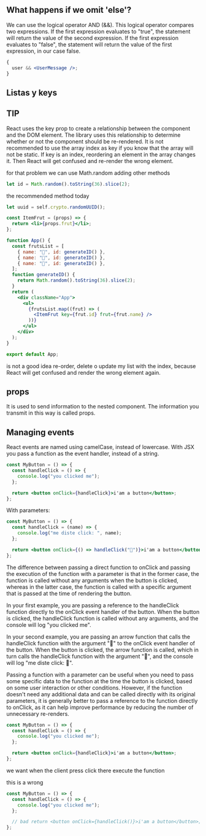 ## What happens if we omit 'else'?

We can use the logical operator AND (&&).
This logical operator compares two expressions.
If the first expression evaluates to "true", the statement will return the value of the second expression.
If the first expression evaluates to "false", the statement will return the value of the first expression, in our case false.

```jsx
{
  user && <UserMessage />;
}
```

## Listas y keys

## TIP

React uses the key prop to create a relationship between the component and the DOM element.
The library uses this relationship to determine whether or not the component should be re-rendered.
It is not recommended to use the array index as key if you know that the array will not be static.
If key is an index, reordering an element in the array changes it. Then React will get confused and re-render the wrong element.

for that problem we can use Math.random adding other methods

```js
let id = Math.random().toString(36).slice(2);
```

the recommended method today

```js
let uuid = self.crypto.randomUUID();
```

```jsx
const ItemFrut = (props) => {
  return <li>{props.frut}</li>;
};

function App() {
  const frutsList = [
    { name: "🍐", id: generateID() },
    { name: "🍌", id: generateID() },
    { name: "🍎", id: generateID() },
  ];
  function generateID() {
    return Math.random().toString(36).slice(2);
  }
  return (
    <div className="App">
      <ul>
        {frutsList.map((frut) => (
          <ItemFrut key={frut.id} frut={frut.name} />
        ))}
      </ul>
    </div>
  );
}

export default App;
```

is not a good idea re-order, delete o update my list with the index, because React will get confused and render the wrong element again.

## props

It is used to send information to the nested component.
The information you transmit in this way is called props.

## Managing events

React events are named using camelCase, instead of lowercase.
With JSX you pass a function as the event handler, instead of a string.

```jsx
const MyButton = () => {
  const handleClick = () => {
    console.log("you clicked me");
  };

  return <button onClick={handleClick}>i'am a button</button>;
};
```

With parameters:

```jsx
const MyButton = () => {
  const handleClick = (name) => {
    console.log("me diste click: ", name);
  };

  return <button onClick={() => handleClick("🍎")}>i'am a button</button>;
};
```

The difference between passing a direct function to onClick and passing the execution of the function with a parameter is that in the former case, the function is called without any arguments when the button is clicked, whereas in the latter case, the function is called with a specific argument that is passed at the time of rendering the button.

In your first example, you are passing a reference to the handleClick function directly to the onClick event handler of the button. When the button is clicked, the handleClick function is called without any arguments, and the console will log "you clicked me".

In your second example, you are passing an arrow function that calls the handleClick function with the argument "🍎" to the onClick event handler of the button. When the button is clicked, the arrow function is called, which in turn calls the handleClick function with the argument "🍎", and the console will log "me diste click: 🍎".

Passing a function with a parameter can be useful when you need to pass some specific data to the function at the time the button is clicked, based on some user interaction or other conditions. However, if the function doesn't need any additional data and can be called directly with its original parameters, it is generally better to pass a reference to the function directly to onClick, as it can help improve performance by reducing the number of unnecessary re-renders.

```jsx
const MyButton = () => {
  const handleClick = () => {
    console.log("you clicked me");
  };

  return <button onClick={handleClick}>i'am a button</button>;
};
```

we want when the client press click there execute the function

this is a wrong

```jsx
const MyButton = () => {
  const handleClick = () => {
    console.log("you clicked me");
  };

  // bad return <button onClick={handleClick()}>i'am a button</button>;
};
```
